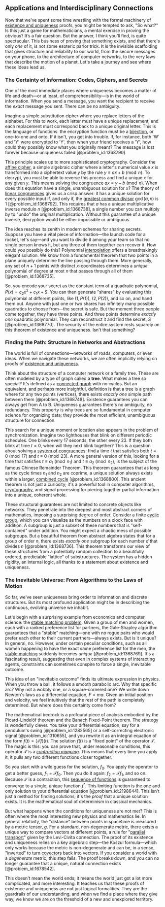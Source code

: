 ## Applications and Interdisciplinary Connections

Now that we've spent some time wrestling with the formal machinery of [existence and uniqueness](@article_id:262607) proofs, you might be tempted to ask, "So what?" Is this just a game for mathematicians, a mental exercise in proving the obvious? It’s a fair question. But the answer, I think you’ll find, is quite spectacular. This business of proving that something exists, and that there's only *one* of it, is not some esoteric parlor trick. It is the invisible scaffolding that gives structure and reliability to our world, from the secure messages on your phone, to the architecture of computer networks, to the very laws that describe the motion of a planet. Let's take a journey and see where these ideas lead us.

### The Certainty of Information: Codes, Ciphers, and Secrets

One of the most immediate places where uniqueness becomes a matter of life and death—or at least, of comprehensibility—is in the world of information. When you send a message, you want the recipient to receive the *exact* message you sent. There can be no ambiguity.

Imagine a simple substitution cipher where you replace letters of the alphabet. For this to work, each letter must have a unique replacement, and each replacement must correspond back to a unique original letter. This is the language of functions: the encryption function must be a [bijection](@article_id:137598), or one-to-one and onto. If it isn't, you get into trouble. If, for instance, both 'W' and 'Y' were encrypted to 'Y', then when your friend receives a 'Y', how could they possibly know what you originally meant? The message is lost forever because uniqueness failed [@problem_id:1368790].

This principle scales up to more sophisticated cryptography. Consider the [affine cipher](@article_id:152040), a simple algebraic cipher where a letter's numerical value $x$ is transformed into a ciphertext value $y$ by the rule $y \equiv ax + b \pmod n$. To decrypt, you must be able to reverse this process and find a unique $x$ for any given $y$. This means solving the congruence $ax \equiv y - b \pmod n$. When does this equation have a single, unambiguous solution for $x$? The theory of [linear congruences](@article_id:149991) gives us a crisp answer: it has a unique solution for every possible input if, and only if, the [greatest common divisor](@article_id:142453) $\gcd(a,n)$ is 1 [@problem_id:1368792]. This requires that $a$ has a unique multiplicative inverse modulo $n$ [@problem_id:1368738], a single number you can multiply by to "undo" the original multiplication. Without this guarantee of a unique inverse, decryption would be either impossible or ambiguous.

The idea reaches its zenith in modern schemes for sharing secrets. Suppose you have a vital piece of information—the launch code for a rocket, let's say—and you want to divide it among your team so that no single person knows it, but any three of them together can recover it. How could you possibly do this? Polynomial [interpolation](@article_id:275553) offers a breathtakingly elegant solution. We know from a fundamental theorem that two points in a plane uniquely determine the line passing through them. More generally, any set of $n+1$ points with distinct $x$-coordinates determines a *unique* polynomial of degree at most $n$ that passes through all of them [@problem_id:1368735].

So, you encode your secret as the constant term of a quadratic polynomial, $P(x) = c_2 x^2 + c_1 x + S$. You can then generate "shares" by evaluating this polynomial at different points, like $(1, P(1))$, $(2, P(2))$, and so on, and hand them out. Anyone with just one or two shares has infinitely many possible quadratics to choose from—the secret is safe. But the moment three people come together, they have three points. And three points determine *exactly one* quadratic polynomial. They can reconstruct it and find the secret, $S$ [@problem_id:1368770]. The security of the entire system rests squarely on this theorem of existence and uniqueness. Isn't that something?

### Finding the Path: Structure in Networks and Abstractions

The world is full of connections—networks of roads, computers, or even ideas. When we navigate these networks, we are often implicitly relying on proofs of [existence and uniqueness](@article_id:262607).

Think about the structure of a computer network or a family tree. These are often modeled by a type of graph called a **tree**. What makes a tree so special? It's defined as a [connected graph](@article_id:261237) with no cycles. But an equivalent, and perhaps more insightful, definition is that a tree is a graph where for any two points (vertices), there exists *exactly one* simple path between them [@problem_id:1368748]. Existence guarantees you can always get from A to B. Uniqueness guarantees there's no ambiguity, no redundancy. This property is why trees are so fundamental in computer science for organizing data; they provide the most efficient, unambiguous structure for connection.

This search for a unique moment or location also appears in the problem of synchronization. Imagine two lighthouses that blink on different periodic schedules. One blinks every 17 seconds, the other every 23. If they both blink at time $t=0$, when will they next blink together? This is a question about solving a [system of congruences](@article_id:147563): find a time $t$ that satisfies both $t \equiv 0 \pmod{17}$ and $t \equiv 0 \pmod{23}$. A more general version of this, looking for a time that satisfies $t \equiv a_1 \pmod{n_1}$ and $t \equiv a_2 \pmod{n_2}$, is the subject of the famous Chinese Remainder Theorem. This theorem guarantees that as long as the cycle times $n_1$ and $n_2$ are coprime, a unique solution always exists within a larger, [combined cycle](@article_id:189164) [@problem_id:1368800]. This ancient theorem is not just a curiosity; it's a powerful tool in computer algorithms, [cryptography](@article_id:138672), and signal processing for piecing together partial information into a unique, coherent whole.

These structural guarantees are not limited to concrete objects like networks. They penetrate into the deepest and most abstract corners of mathematics, imposing a surprising degree of order. Consider a finite [cyclic group](@article_id:146234), which you can visualize as the numbers on a clock face with addition. A subgroup is just a subset of these numbers that is "self-contained" under addition. You might expect a chaotic mess of possible subgroups. But a beautiful theorem from abstract algebra states that for a group of order $n$, there exists *exactly one* subgroup for each number $d$ that divides $n$ [@problem_id:1368736]. This theorem transforms our view of these structures from a potentially random collection to a beautifully ordered, predictable "lattice" of substructures. The system has a hidden rigidity, an internal logic, all thanks to a statement about existence and uniqueness.

### The Inevitable Universe: From Algorithms to the Laws of Motion

So far, we've seen uniqueness bring order to information and discrete structures. But its most profound application might be in describing the continuous, evolving universe we inhabit.

Let's begin with a surprising example from economics and computer science: the [stable matching problem](@article_id:276336). Given a group of men and women, each with a ranked preference list for partners, the Gale-Shapley algorithm guarantees that a "stable" matching—one with no rogue pairs who would prefer each other to their current partners—always exists. But is it unique? In general, no. However, under certain peculiar conditions, such as all women happening to have the exact same preference list for the men, the [stable matching](@article_id:636758) suddenly becomes *unique* [@problem_id:1368769]. It's a fascinating result, suggesting that even in complex systems of interacting agents, constraints can sometimes conspire to force a single, inevitable outcome.

This idea of an "inevitable outcome" finds its ultimate expression in physics. When you throw a ball, it follows a smooth parabolic arc. Why that specific arc? Why not a wobbly one, or a square-cornered one? We write down Newton's laws as a differential equation, $F=ma$. Given an initial position and velocity, we feel intuitively that the rest of the path is completely determined. But where does this certainty come from?

The mathematical bedrock is a profound piece of analysis embodied by the Picard-Lindelöf theorem and the Banach Fixed-Point theorem. The strategy is wonderfully clever. You take your differential equation, say for a pendulum's swing [@problem_id:1282565] or a self-correcting electronic signal [@problem_id:1310655], and you rewrite it as an integral equation of the form $f(t) = (\mathcal{T}f)(t)$. The solution $f(t)$ is a "fixed point" of the operator $\mathcal{T}$. The magic is this: you can prove that, under reasonable conditions, this operator $\mathcal{T}$ is a *[contraction mapping](@article_id:139495)*. This means that every time you apply it, it pulls any two different functions closer together.

So you start with a wild guess for the solution, $f_0$. You apply the operator to get a better guess, $f_1 = \mathcal{T}f_0$. Then you do it again: $f_2 = \mathcal{T}f_1$, and so on. Because $\mathcal{T}$ is a contraction, this [sequence of functions](@article_id:144381) is guaranteed to converge to a single, unique function $f^*$. This limiting function is the one and only solution to your differential equation [@problem_id:2198644]. This isn't just a method for finding solutions; it's the *proof* that a unique solution exists. It is the mathematical soul of determinism in classical mechanics.

But what happens when the conditions for uniqueness are not met? This is often where the most interesting new physics and mathematics lie. In general relativity, the "distance" between points in spacetime is measured by a metric tensor, $g$. For a standard, non-degenerate metric, there exists a unique way to compare vectors at different points, a rule for "[parallel transport](@article_id:160177)" given by the Levi-Civita connection. The proof of its existence and uniqueness relies on a key algebraic step—the Koszul formula—which only works because the metric is non-degenerate and can be, in a sense, "inverted" to turn [covectors](@article_id:157233) back into vectors. If you consider a world with a *degenerate* metric, this step fails. The proof breaks down, and you can no longer guarantee that a unique, natural connection exists [@problem_id:1678542].

This doesn't mean the world ends; it means the world just got a lot more complicated, and more interesting. It teaches us that these proofs of existence and uniqueness are not just logical formalities. They are the guardrails of our understanding, and when we find a place where they give way, we know we are on the threshold of a new and unexplored territory.